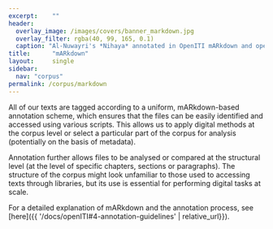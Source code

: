 ```yaml
---
excerpt:	""
header:
  overlay_image: /images/covers/banner_markdown.jpg
  overlay_filter: rgba(40, 99, 165, 0.1)
  caption: "Al-Nuwayri's *Nihaya* annotated in OpenITI mARkdown and open in EditPad Pro"
title:		"mARkdown"
layout:		single
sidebar:
  nav: "corpus"
permalink: /corpus/markdown
---
```

All of our texts are tagged according to a uniform, mARkdown-based annotation scheme, which ensures that the files can be easily identified and accessed using various scripts. This allows us to apply digital methods at the corpus level or select a particular part of the corpus for analysis (potentially on the basis of metadata).
Annotation further allows files to be analysed or compared at the structural level (at the level of specific chapters, sections or paragraphs). The structure of the corpus might look unfamiliar to those used to accessing texts through libraries, but its use is essential for performing digital tasks at scale.
For a detailed explanation of mARkdown and the annotation process, see [here]({{ '/docs/openITI#4-annotation-guidelines' | relative_url}}).
